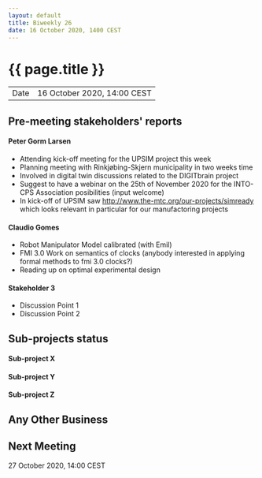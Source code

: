 ```yaml
---
layout: default
title: Biweekly 26
date: 16 October 2020, 1400 CEST
---
```


<script src="https://code.jquery.com/jquery-1.11.1.min.js">
</script>
<script src="/javascripts/edit.js"></script>
<script>setEditButonNm();</script>

# {{ page.title }}

|||
|---|---|
| Date | 16 October 2020, 14:00 CEST |


## Pre-meeting stakeholders' reports

<!-- Please keep in mind that the minutes are publicly available.-->

#### Peter Gorm Larsen
* Attending kick-off meeting for the UPSIM project this week
* Planning meeting with Rinkjøbing-Skjern municipality in two weeks time
* Involved in digital twin discussions related to the DIGITbrain project
* Suggest to have a webinar on the 25th of November 2020 for the INTO-CPS Association posibilities (input welcome)
* In kick-off of UPSIM saw http://www.the-mtc.org/our-projects/simready which looks relevant in particular for our manufactoring projects

#### Claudio Gomes
* Robot Manipulator Model calibrated (with Emil)
* FMI 3.0 Work on semantics of clocks (anybody interested in applying formal methods to fmi 3.0 clocks?)
* Reading up on optimal experimental design

#### Stakeholder 3
* Discussion Point 1
* Discussion Point 2


## Sub-projects status


#### Sub-project X

#### Sub-project Y

#### Sub-project Z

##  Any Other Business

Next Meeting
------------

27 October 2020, 14:00 CEST


<div id="edit_page_div"></div>
